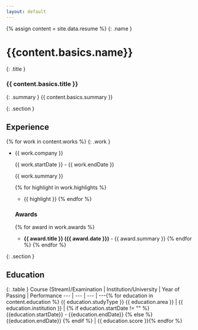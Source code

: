 ```yaml
---
layout: default
---
```

{% assign content = site.data.resume %}
{: .name }
# {{content.basics.name}}

{: .title }
### {{ content.basics.title }}

{: .summary }
{{ content.basics.summary }}

{: .section }
## Experience
{% for work in content.works %}
{: .work }
* 	{{ work.company }} 
	
	{{ work.startDate }} - {{ work.endDate }}

	{{ work.summary }}

	{% for highlight in work.highlights %}
	* {{ highlight }}
	{% endfor %}
	### Awards
	{% for award in work.awards %}
	* **{{ award.title }} ({{ award.date }})** - {{ award.summary }}
	{% endfor %}
{% endfor %}

{: .section }
## Education

{: .table }
Course (Stream)/Examination | Institution/University | Year of Passing | Performance 
--- | --- | --- | ---{% for education in content.education %}
{{ education.studyType }} {{ education.area }} | {{ education.institution }} | {% if education.startDate != "" %} {{education.startDate}} - {{education.endDate}} {% else %} {{education.endDate}} {% endif %} | {{ education.score }}{% endfor %}
